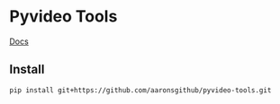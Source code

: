 # Pyvideo Tools

<!-- WARNING: THIS FILE WAS AUTOGENERATED! DO NOT EDIT! -->

[Docs](https://aaronsgithub.github.io/pyvideo-tools)

## Install

``` sh
pip install git+https://github.com/aaronsgithub/pyvideo-tools.git
```
